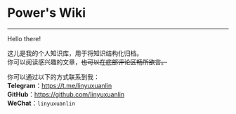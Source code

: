 # Power's Wiki

---

Hello there!

这儿是我的个人知识库，用于将知识结构化归档。  
你可以阅读感兴趣的文章，~~也可以在底部评论区畅所欲言。~~


你可以通过以下的方式联系到我：  
    **Telegram**：https://t.me/linyuxuanlin  
    **GitHub**：https://github.com/linyuxuanlin  
    **WeChat**：`linyuxuanlin`


